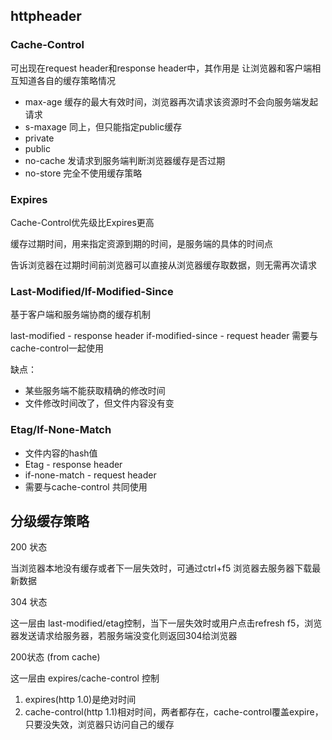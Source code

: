 ## httpheader

### Cache-Control

可出现在request header和response header中，其作用是 让浏览器和客户端相互知道各自的缓存策略情况

* max-age 缓存的最大有效时间，浏览器再次请求该资源时不会向服务端发起请求 
* s-maxage 同上，但只能指定public缓存
* private 
* public 
* no-cache 发请求到服务端判断浏览器缓存是否过期
* no-store 完全不使用缓存策略

### Expires

Cache-Control优先级比Expires更高

缓存过期时间，用来指定资源到期的时间，是服务端的具体的时间点

告诉浏览器在过期时间前浏览器可以直接从浏览器缓存取数据，则无需再次请求

### Last-Modified/If-Modified-Since

基于客户端和服务端协商的缓存机制

last-modified - response header
if-modified-since - request header
需要与cache-control一起使用

缺点：

* 某些服务端不能获取精确的修改时间
* 文件修改时间改了，但文件内容没有变

### Etag/If-None-Match

* 文件内容的hash值
* Etag - response header
* if-none-match - request header
* 需要与cache-control 共同使用

## 分级缓存策略

200 状态 

当浏览器本地没有缓存或者下一层失效时，可通过ctrl+f5 浏览器去服务器下载最新数据

304 状态

这一层由 last-modified/etag控制，当下一层失效时或用户点击refresh f5，浏览器发送请求给服务器，若服务端没变化则返回304给浏览器

200状态 (from cache)

这一层由 expires/cache-control 控制

1. expires(http 1.0)是绝对时间
2. cache-control(http 1.1)相对时间，两者都存在，cache-control覆盖expire，只要没失效，浏览器只访问自己的缓存